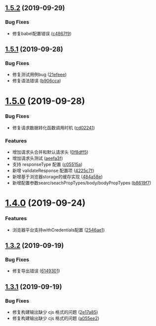 ## [1.5.2](https://github.com/whinc/api-sharp/compare/v1.5.1...v1.5.2) (2019-09-29)


### Bug Fixes

* 修复babel配置错误 ([c4867f9](https://github.com/whinc/api-sharp/commit/c4867f9))

## [1.5.1](https://github.com/whinc/api-sharp/compare/v1.5.0...v1.5.1) (2019-09-28)


### Bug Fixes

* 修复测试用例bug ([21efeee](https://github.com/whinc/api-sharp/commit/21efeee))
* 修复语法错误 ([b906cca](https://github.com/whinc/api-sharp/commit/b906cca))

# [1.5.0](https://github.com/whinc/api-sharp/compare/v1.4.0...v1.5.0) (2019-09-28)


### Bug Fixes

* 修复请求数据转化函数调用时机 ([cd02241](https://github.com/whinc/api-sharp/commit/cd02241))


### Features

* 增加请求头合并和默认请求头 ([0f8dff5](https://github.com/whinc/api-sharp/commit/0f8dff5))
* 增加请求头测试 ([aeefa3f](https://github.com/whinc/api-sharp/commit/aeefa3f))
* 支持 responseType 配置 ([c05515a](https://github.com/whinc/api-sharp/commit/c05515a))
* 新增 validateResponse 配置项 ([4225c7f](https://github.com/whinc/api-sharp/commit/4225c7f))
* 新增基于浏览器storage的缓存实现 ([484a58e](https://github.com/whinc/api-sharp/commit/484a58e))
* 新增配置参数searc/seachPropTypes/body/bodyPropTypes ([b8619f7](https://github.com/whinc/api-sharp/commit/b8619f7))

# [1.4.0](https://github.com/whinc/api-sharp/compare/v1.3.2...v1.4.0) (2019-09-24)


### Features

* 浏览器平台支持withCredentials配置 ([2546ae1](https://github.com/whinc/api-sharp/commit/2546ae1))

## [1.3.2](https://github.com/whinc/api-sharp/compare/v1.3.1...v1.3.2) (2019-09-19)


### Bug Fixes

* 修复导出错误 ([6149301](https://github.com/whinc/api-sharp/commit/6149301))

## [1.3.1](https://github.com/whinc/api-sharp/compare/v1.3.0...v1.3.1) (2019-09-19)

### Bug Fixes

- 修复构建输出缺少 cjs 格式的问题 ([2e17a85](https://github.com/whinc/api-sharp/commit/2e17a85))
- 修复构建输出缺少 cjs 格式的问题 ([a055ee2](https://github.com/whinc/api-sharp/commit/a055ee2))

